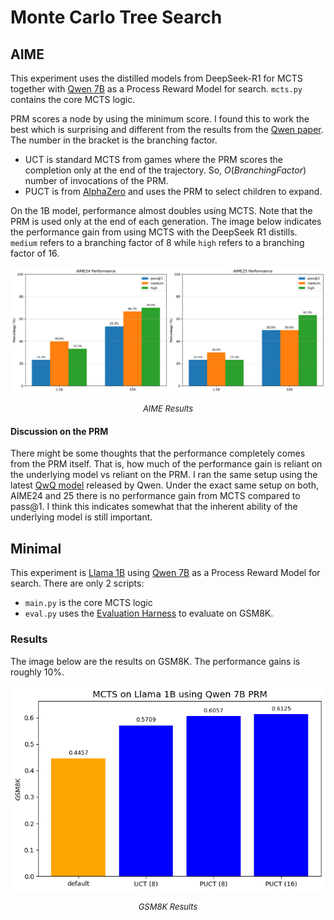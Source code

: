 # Monte Carlo Tree Search 
## AIME
This experiment uses the distilled models from DeepSeek-R1 for MCTS together with [Qwen 7B](https://huggingface.co/Qwen/Qwen2.5-Math-PRM-7B) as a Process Reward Model for search. `mcts.py` contains the core MCTS logic.

PRM scores a node by using the minimum score. I found this to work the best which is surprising and different from the results from the [Qwen paper](https://arxiv.org/abs/2501.07301). The number in the bracket is the branching factor. 
- UCT is standard MCTS from games where the PRM scores the completion only at the end of the trajectory. So, $O(Branching Factor)$ number of invocations of the PRM.
- PUCT is from [AlphaZero](https://arxiv.org/abs/1712.01815) and uses the PRM to select children to expand. 

On the 1B model, performance almost doubles using MCTS. Note that the PRM is used only at the end of each generation. The image below indicates the performance gain from using MCTS with the DeepSeek R1 distills. `medium` refers to a branching factor of 8 while `high` refers to a branching factor of 16. 

<div align="center">
    <img src="../assets/aime_mcts.png" alt="AIME Results" width="600">
    <p style="font-size: small;"><em>AIME Results</em></p>
</div>

#### Discussion on the PRM
There might be some thoughts that the performance completely comes from the PRM itself. That is, how much of the performance gain is reliant on the underlying model vs reliant on the PRM. I ran the same setup using the latest [QwQ model](https://huggingface.co/Qwen/QwQ-32B) released by Qwen. Under the exact same setup on both, AIME24 and 25 there is no performance gain from MCTS compared to pass@1. I think this indicates somewhat that the inherent ability of the underlying model is still important. 

## Minimal
This experiment is [Llama 1B](https://huggingface.co/meta-llama/Llama-3.2-1B) using [Qwen 7B](https://huggingface.co/Qwen/Qwen2.5-Math-PRM-7B) as a Process Reward Model for search. 
There are only 2 scripts:
 - `main.py` is the core MCTS logic 
 - `eval.py` uses the [Evaluation Harness](https://github.com/EleutherAI/lm-evaluation-harness) to evaluate on GSM8K.

### Results 
The image below are the results on GSM8K. The performance gains is roughly 10%. 
<div align="center">
    <img src="../assets/mcts.png" alt="GSM8K Results" width="600">
    <p style="font-size: small;"><em>GSM8K Results</em></p>
</div>
